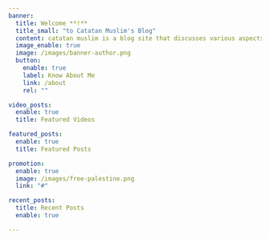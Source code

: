 ```yaml
---
banner:
  title: Welcome **!**
  title_small: "to Catatan Muslim's Blog"
  content: catatan muslim is a blog site that discusses various aspects of Islamic knowledge.
  image_enable: true
  image: /images/banner-author.png
  button:
    enable: true
    label: Know About Me
    link: /about
    rel: ""

video_posts:
  enable: true
  title: Featured Videos

featured_posts:
  enable: true
  title: Featured Posts

promotion:
  enable: true
  image: /images/free-palestine.png
  link: "#"

recent_posts:
  title: Recent Posts
  enable: true

---
```

